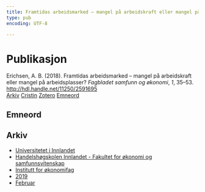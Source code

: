 ```yaml
---
title: Framtidas arbeidsmarked – mangel på arbeidskraft eller mangel på arbeidsplasser?
type: pub
encoding: UTF-8

---
```

<h1>Publikasjon</h1>
<article id="csl-bib-container-TDE4ZHAC" class="csl-bib-container">
  <div class="csl-bib-body"> <div class="csl-entry">Erichsen, A. B. (2018). Framtidas arbeidsmarked – mangel på arbeidskraft eller mangel på arbeidsplasser? <i>Fagbladet samfunn og økonomi</i>, <i>1</i>, 35–53. <a href="http://hdl.handle.net/11250/2591695">http://hdl.handle.net/11250/2591695</a></div> </div>
  <div class="csl-bib-buttons">
    <a href="#taxonomy-article-TDE4ZHAC" alt="archive" class="csl-bib-button">Arkiv</a>
    <a href="https://app.cristin.no/results/show.jsf?id=1677291" alt="Cristin" class="csl-bib-button">Cristin</a>
    <a href="http://zotero.org/groups/5881554/items/TDE4ZHAC" alt="Zotero" class="csl-bib-button">Zotero</a>
    <a href="#keywords-article-TDE4ZHAC" alt="keywords" class="csl-bib-button">Emneord</a>
  </div>
  <div id="csl-bib-meta-container-TDE4ZHAC"></div>
</article>
<div id="csl-bib-meta-TDE4ZHAC" class="csl-bib-meta">
  <article id="keywords-article-TDE4ZHAC" class="keywords-article">
    <h1>Emneord</h1>
    
  </article>
  <article id="taxonomy-article-TDE4ZHAC" class="taxonomy-article">
    <h1>Arkiv</h1>
    <ul>
      <li><a href="{{< params subfolder >}}nn/archive/?key=3DCRN523">Universitetet i Innlandet</a></li>
      <li><a href="{{< params subfolder >}}nn/archive/?key=DU8Q9LN9">Handelshøgskolen Innlandet - Fakultet for økonomi og samfunnsvitenskap</a></li>
      <li><a href="{{< params subfolder >}}nn/archive/?key=3IQA89I8">Institutt for økonomifag</a></li>
      <li><a href="{{< params subfolder >}}nn/archive/?key=9V5B7Z44">2019</a></li>
      <li><a href="{{< params subfolder >}}nn/archive/?key=R94JEP8X">Februar</a></li>
    </ul>
  </article>
</div>
